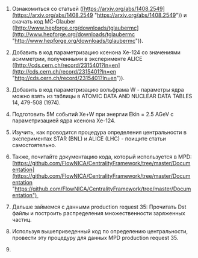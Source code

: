   

1. Ознакомиться со статьей ([https://arxiv.org/abs/1408.2549](https://arxiv.org/abs/1408.2549 "https://arxiv.org/abs/1408.2549")) и скачать код MC-Glauber ([http://www.hepforge.org/downloads/tglaubermc](http://www.hepforge.org/downloads/tglaubermc "http://www.hepforge.org/downloads/tglaubermc")).
    
2. Добавить в код параметризацию ксенона Xe-124 со значениями асимметрии, полученными в эксперименте ALICE ([http://cds.cern.ch/record/2315401?ln=en](http://cds.cern.ch/record/2315401?ln=en "http://cds.cern.ch/record/2315401?ln=en")).
    
3. Добавить в код параметризацию вольфрама W - параметры ядра можно взять из таблицы в ATOMIC DATA AND NUCLEAR DATA TABLES 14, 479-508 (1974).
    
4. Подготовить 5М событий Xe+W при энергии Ekin = 2.5 AGeV с параметризацией ядра ксенона Xe-124.
    
5. Изучить, как проводится процедура определения центральности в экспериментах STAR (BNL) и ALICE (LHC) - поищите статьи самостоятельно.
    
6. Также, почитайте документацию кода, который используется в MPD: [https://github.com/FlowNICA/CentralityFramework/tree/master/Documentation](https://github.com/FlowNICA/CentralityFramework/tree/master/Documentation "https://github.com/FlowNICA/CentralityFramework/tree/master/Documentation") 
    
7. Дальше займемся с данными production request 35: Прочитать Dst файлы и построить распределения множественности заряженных частиц.
    
8. Используя вышеприведенный код по определению центральности, провести эту процедуру для данных MPD production request 35.
9. 